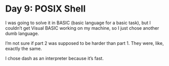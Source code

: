 # Day 9: POSIX Shell

I was going to solve it in BASIC (basic language for a basic task), but I couldn’t get Visual BASIC working on my machine, so I just chose another dumb language.

I’m not sure if part 2 was supposed to be harder than part 1. They were, like, exactly the same.

I chose dash as an interpreter because it’s fast.
